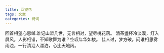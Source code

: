 ```yaml
---
title: 回望花
tags: 文章
categories: 诗词
---
```


回首相望心思绰.谁记山盟几世，无言相对，望尽桃花落。
清茶盏杯冷淡漠，灯入屏风，人影相错，不知歌舞为谁？空叹年华如梭。
佳人过，梦方破，问谁相思雾雨浊，一行清泪人漂泊，心比天地阔。
